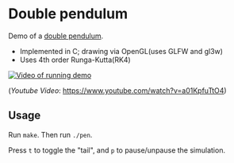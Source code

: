 # Double pendulum
Demo of a
[double pendulum](https://en.wikipedia.org/wiki/Double_pendulum).

- Implemented in C; drawing via OpenGL(uses GLFW and gl3w)
- Uses 4th order Runga-Kutta(RK4)

[![Video of running demo](http://img.youtube.com/vi/a01KpfuTtO4/0.jpg)](https://www.youtube.com/watch?v=a01KpfuTtO4)

(*Youtube Video*: https://www.youtube.com/watch?v=a01KpfuTtO4)

## Usage
Run `make`. Then run `./pen`.

Press `t` to toggle the "tail", and `p` to pause/unpause the simulation.
